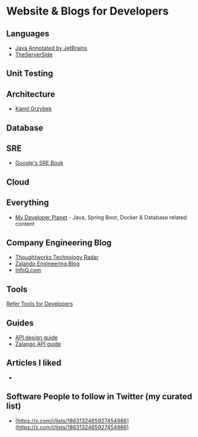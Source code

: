 # Website & Blogs for Developers

## Languages

* [Java Annotated by JetBrains](https://blog.jetbrains.com/idea/tag/java-annotated/)
* [TheServerSide](https://www.theserverside.com/)


## Unit Testing


## Architecture

* [Kamil Grzybek](https://www.kamilgrzybek.com/blog)

## Database

## SRE

* [Google's SRE Book](https://sre.google/sre-book/table-of-contents/)

## Cloud

## Everything

* [My Developer Planet](https://mydeveloperplanet.com/) - Java, Spring Boot, Docker & Database related content

## Company Engineering Blog

* [Thoughtworks Technology Radar](https://www.thoughtworks.com/radar/byor)
* [Zalando Engineering Blog](https://engineering.zalando.com/)
* [InfoQ.com](https://www.infoq.com/)

## Tools

[Refer Tools for Developers](/tools-for-developers.md)

## Guides
* [API design guide](https://cloud.google.com/apis/design/)
* [Zalango API guide](https://github.com/zalando/restful-api-guidelines)

## Articles I liked
* []()

## Software People to follow in Twitter (my curated list)

* [https://x.com/i/lists/1863132465927454986](https://x.com/i/lists/1863132465927454986) 
